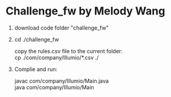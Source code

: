 # Challenge_fw by Melody Wang

1. download code folder "challenge_fw"     
    
2. cd ./challenge_fw     
    
   copy the rules.csv file to the current folder:   
   cp ./com/company/Illumio/*.csv ./
    
3. Complie and run:
   
   javac com/company/Illumio/Main.java     
   java  com/company/Illumio/Main    
